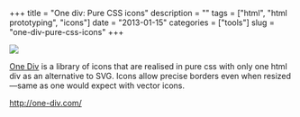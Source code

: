 +++
title = "One div: Pure CSS icons"
description = ""
tags = ["html", "html prototyping", "icons"]
date = "2013-01-15"
categories = ["tools"]
slug = "one-div-pure-css-icons"
+++


<div class="tool-screenshot mb1"><a href="http://one-div.com/"><img id='bluga-thumbnail-2712' class='bluga-thumbnail custom' src='http://media.konigi.com/bluga/
wt522fe3ea09688_custom.jpg'/></a></div><p><a href="http://one-div.com/">One Div</a> is a library of icons that are realised in pure css with only one html div as an alternative to SVG. Icons allow precise borders even when resized—same as one would expect with vector icons.</p>

  
<p><a href="http://one-div.com/">http://one-div.com/</a></p>
      
